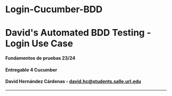 # Login-Cucumber-BDD

# David's Automated BDD Testing - Login Use Case

#### Fundamentos de pruebas 23/24
#### Entregable 4 Cucumber
#### David Hernández Cárdenas - [david.hc@students.salle.url.edu](david.hc@students.salle.url.edu)

---
